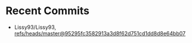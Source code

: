# Recent Commits

<!-- START gadpp -->
- Lissy93/Lissy93, [refs/heads/master@95295fc3582913a3d8f62d751cd1dd8d8e64bb07](https://github.com/Lissy93/Lissy93/commit/95295fc3582913a3d8f62d751cd1dd8d8e64bb07)
